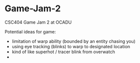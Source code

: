 # Game-Jam-2
CSC404 Game Jam 2 at OCADU

Potential ideas for game:
- limitation of warp ability (bounded by an entity chasing you)
- using eye tracking (blinks) to warp to designated location
- kind of like superhot / tracer blink from overwatch
- 
